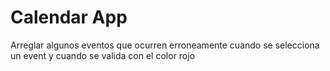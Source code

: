 # Calendar App

Arreglar algunos eventos que ocurren erroneamente cuando se selecciona un event y cuando se valida con el color rojo